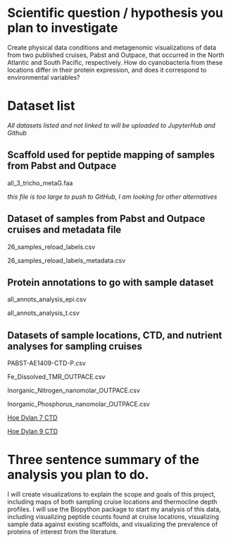 # Scientific question / hypothesis you plan to investigate
Create physical data conditions and metagenomic visualizations of data from two published cruises, Pabst and Outpace, that occurred in the North Atlantic and South Pacific, respectively. How do cyanobacteria from these locations differ in their protein expression, and does it correspond to environmental variables?

# Dataset list
*All datasets listed and not linked to will be uploaded to JupyterHub and Github*

## Scaffold used for peptide mapping of samples from Pabst and Outpace 
all_3_tricho_metaG.faa

*this file is too large to push to GitHub, I am looking for other alternatives*

## Dataset of samples from Pabst and Outpace cruises and metadata file
26_samples_reload_labels.csv

26_samples_reload_labels_metadata.csv

## Protein annotations to go with sample dataset
all_annots_analysis_epi.csv

all_annots_analysis_t.csv

## Datasets of sample locations, CTD, and nutrient analyses for sampling cruises
PABST-AE1409-CTD-P.csv

Fe_Dissolved_TMR_OUTPACE.csv

Inorganic_Nitrogen_nanomolar_OUTPACE.csv

Inorganic_Phosphorus_nanomolar_OUTPACE.csv

[Hoe Dylan 7 CTD](https://hahana.soest.hawaii.edu/FTP/cmore/water/hoedylan/hoedylan7.gof)

[Hoe Dylan 9 CTD](https://hahana.soest.hawaii.edu/FTP/cmore/water/hoedylan/hoedylan9.gof)

# Three sentence summary of the analysis you plan to do.
I will create visualizations to explain the scope and goals of this project, including maps of both sampling cruise locations and thermocline depth profiles. I will use the Biopython package to start my analysis of this data, including visualizing peptide counts found at cruise locations, visualizing sample data against existing scaffolds, and visualizing the prevalence of proteins of interest from the literature.